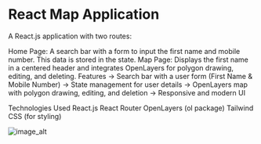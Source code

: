# React Map Application
A React.js application with two routes:

Home Page: A search bar with a form to input the first name and mobile number. This data is stored in the state.
Map Page: Displays the first name in a centered header and integrates OpenLayers for polygon drawing, editing, and deleting.
Features
-> Search bar with a user form (First Name & Mobile Number)
-> State management for user details
-> OpenLayers map with polygon drawing, editing, and deletion
-> Responsive and modern UI

Technologies Used
React.js
React Router
OpenLayers (ol package)
Tailwind CSS (for styling)

![image_alt](image_url)

